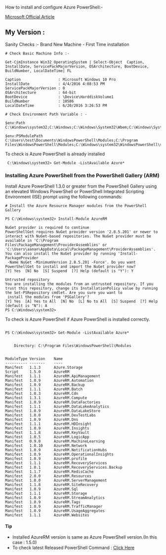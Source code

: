 How to install and configure Azure PowerShell:-

[ Microsoft Official Article ]( [https://azure.microsoft.com/en-us/documentation/articles/powershell-install-configure/)

My Version  :
-------------------
Sanity Checks :- Brand New Machine - First Time installation  

```
# Check Basic Machine Info :-

Get-CimInstance Win32_OperatingSystem | Select-Object  Caption, InstallDate, ServicePackMajorVersion, OSArchitecture, BootDevice,  BuildNumber, LocalDateTime| FL

Caption                 : Microsoft Windows 10 Pro
InstallDate             : 4/4/2016 4:08:53 PM
ServicePackMajorVersion : 0
OSArchitecture          : 64-bit
BootDevice              : \Device\HarddiskVolume1
BuildNumber             : 10586
LocalDateTime           : 6/20/2016 3:26:53 PM

```



```
# Check Environment Path Variable : -

$env:Path
C:\Windows\system32;C:\Windows;C:\Windows\System32\Wbem;C:\Windows\System32\WindowsPowerShell\v1.0\

$env:PSModulePath
C:\Users\test\Documents\WindowsPowerShell\Modules;C:\Program Files\WindowsPowerShell\Modules;C:\Windows\system32\WindowsPowerShell\v1.0\Modules
```

To check is Azure PowerShell is already installed

```
 C:\Windows\system32> Get-Module -ListAvailable Azure*
```

### Installing Azure PowerShell from the PowerShell Gallery (ARM)

Install Azure PowerShell 1.3.0 or greater from the PowerShell Gallery using an elevated Windows PowerShell or PowerShell Integrated Scripting Environment (ISE) prompt using the following commands:

```
# Install the Azure Resource Manager modules from the PowerShell Gallery

PS C:\Windows\system32> Install-Module AzureRM

NuGet provider is required to continue
PowerShellGet requires NuGet provider version '2.8.5.201' or newer to interact with NuGet-based repositories. The NuGet provider must be available in 'C:\Program
Files\PackageManagement\ProviderAssemblies' or 'C:\Users\aanan\AppData\Local\PackageManagement\ProviderAssemblies'. You can also install the NuGet provider by running 'Install-PackageProvider
 -Name NuGet -MinimumVersion 2.8.5.201 -Force'. Do you want PowerShellGet to install and import the NuGet provider now?
[Y] Yes  [N] No  [S] Suspend  [?] Help (default is "Y"): Y

Untrusted repository
You are installing the modules from an untrusted repository. If you trust this repository, change its InstallationPolicy value by running the Set-PSRepository cmdlet. Are you sure you want to
 install the modules from 'PSGallery'?
[Y] Yes  [A] Yes to All  [N] No  [L] No to All  [S] Suspend  [?] Help (default is "N"): A
PS C:\Windows\system32>

```


To check is Azure PowerShell if Azure PowerShell is installed correctly.

```

PS C:\Windows\system32> Get-Module -ListAvailable Azure*


    Directory: C:\Program Files\WindowsPowerShell\Modules


ModuleType Version    Name
---------- -------    ----
Manifest   1.1.3      Azure.Storage
Script     1.5.0      AzureRM
Manifest   1.1.1      AzureRM.ApiManagement
Manifest   1.0.9      AzureRM.Automation
Manifest   1.0.9      AzureRM.Backup
Manifest   1.1.1      AzureRM.Batch
Manifest   1.0.3      AzureRM.Cdn
Manifest   1.3.1      AzureRM.Compute
Manifest   1.0.9      AzureRM.DataFactories
Manifest   1.1.1      AzureRM.DataLakeAnalytics
Manifest   1.0.9      AzureRM.DataLakeStore
Manifest   1.0.0      AzureRM.DevTestLabs
Manifest   1.0.9      AzureRM.Dns
Manifest   1.1.1      AzureRM.HDInsight
Manifest   1.0.9      AzureRM.Insights
Manifest   1.1.8      AzureRM.KeyVault
Manifest   1.0.5      AzureRM.LogicApp
Manifest   0.9.0      AzureRM.MachineLearning
Manifest   1.0.10     AzureRM.Network
Manifest   1.0.9      AzureRM.NotificationHubs
Manifest   1.0.9      AzureRM.OperationalInsights
Manifest   1.0.9      AzureRM.profile
Manifest   1.1.1      AzureRM.RecoveryServices
Manifest   1.0.1      AzureRM.RecoveryServices.Backup
Manifest   1.1.7      AzureRM.RedisCache
Manifest   2.0.0      AzureRM.Resources
Manifest   1.0.0      AzureRM.ServerManagement
Manifest   1.1.8      AzureRM.SiteRecovery
Manifest   1.0.9      AzureRM.Sql
Manifest   1.1.1      AzureRM.Storage
Manifest   1.0.9      AzureRM.StreamAnalytics
Manifest   1.0.9      AzureRM.Tags
Manifest   1.0.9      AzureRM.TrafficManager
Manifest   1.0.9      AzureRM.UsageAggregates
Manifest   1.1.1      AzureRM.Websites

```

#### Tip
* Installed AzureRM version is same as Azure PowerShell version.(In this case : 1.5.0)
* To check latest Released PowerShell Command : [Click Here](https://github.com/Azure/azure-powershell/blob/dev/ChangeLog.md)
